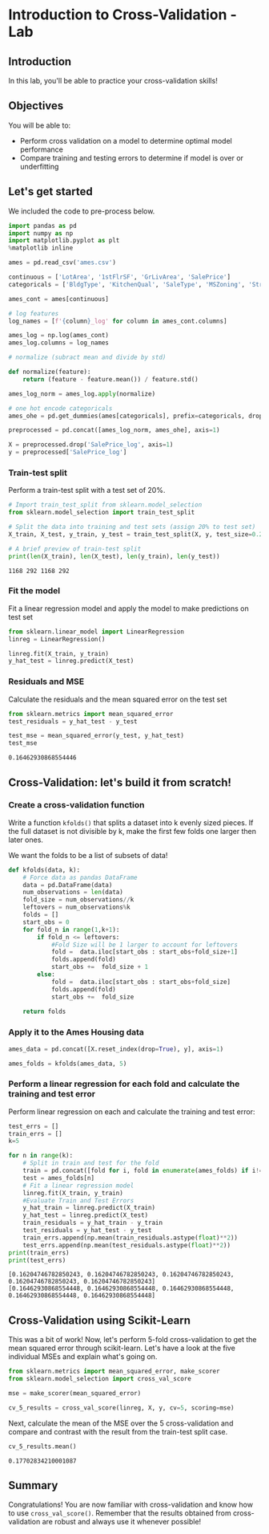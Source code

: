 
# Introduction to Cross-Validation - Lab

## Introduction

In this lab, you'll be able to practice your cross-validation skills!


## Objectives

You will be able to:

- Perform cross validation on a model to determine optimal model performance
- Compare training and testing errors to determine if model is over or underfitting

## Let's get started

We included the code to pre-process below.


```python
import pandas as pd
import numpy as np
import matplotlib.pyplot as plt
%matplotlib inline

ames = pd.read_csv('ames.csv')

continuous = ['LotArea', '1stFlrSF', 'GrLivArea', 'SalePrice']
categoricals = ['BldgType', 'KitchenQual', 'SaleType', 'MSZoning', 'Street', 'Neighborhood']

ames_cont = ames[continuous]

# log features
log_names = [f'{column}_log' for column in ames_cont.columns]

ames_log = np.log(ames_cont)
ames_log.columns = log_names

# normalize (subract mean and divide by std)

def normalize(feature):
    return (feature - feature.mean()) / feature.std()

ames_log_norm = ames_log.apply(normalize)

# one hot encode categoricals
ames_ohe = pd.get_dummies(ames[categoricals], prefix=categoricals, drop_first=True)

preprocessed = pd.concat([ames_log_norm, ames_ohe], axis=1)

X = preprocessed.drop('SalePrice_log', axis=1)
y = preprocessed['SalePrice_log']
```

### Train-test split

Perform a train-test split with a test set of 20%.


```python
# Import train_test_split from sklearn.model_selection
from sklearn.model_selection import train_test_split
```


```python
# Split the data into training and test sets (assign 20% to test set)
X_train, X_test, y_train, y_test = train_test_split(X, y, test_size=0.20)
```


```python
# A brief preview of train-test split
print(len(X_train), len(X_test), len(y_train), len(y_test))
```

    1168 292 1168 292


### Fit the model

Fit a linear regression model and apply the model to make predictions on test set


```python
from sklearn.linear_model import LinearRegression
linreg = LinearRegression()

linreg.fit(X_train, y_train)
y_hat_test = linreg.predict(X_test)
```

### Residuals and MSE

Calculate the residuals and the mean squared error on the test set


```python
from sklearn.metrics import mean_squared_error
test_residuals = y_hat_test - y_test

test_mse = mean_squared_error(y_test, y_hat_test)
test_mse
```




    0.16462930868554446



## Cross-Validation: let's build it from scratch!

### Create a cross-validation function

Write a function `kfolds()` that splits a dataset into k evenly sized pieces. If the full dataset is not divisible by k, make the first few folds one larger then later ones.

We want the folds to be a list of subsets of data!


```python
def kfolds(data, k):
    # Force data as pandas DataFrame
    data = pd.DataFrame(data)
    num_observations = len(data)
    fold_size = num_observations//k
    leftovers = num_observations%k
    folds = []
    start_obs = 0
    for fold_n in range(1,k+1):
        if fold_n <= leftovers:
            #Fold Size will be 1 larger to account for leftovers
            fold =  data.iloc[start_obs : start_obs+fold_size+1] 
            folds.append(fold)
            start_obs +=  fold_size + 1
        else:
            fold =  data.iloc[start_obs : start_obs+fold_size] 
            folds.append(fold)
            start_obs +=  fold_size
            
    return folds 
```

### Apply it to the Ames Housing data


```python
ames_data = pd.concat([X.reset_index(drop=True), y], axis=1)
```


```python
ames_folds = kfolds(ames_data, 5)
```

### Perform a linear regression for each fold and calculate the training and test error

Perform linear regression on each and calculate the training and test error: 


```python
test_errs = []
train_errs = []
k=5

for n in range(k):
    # Split in train and test for the fold
    train = pd.concat([fold for i, fold in enumerate(ames_folds) if i!=n])
    test = ames_folds[n]
    # Fit a linear regression model
    linreg.fit(X_train, y_train)
    #Evaluate Train and Test Errors
    y_hat_train = linreg.predict(X_train)
    y_hat_test = linreg.predict(X_test)
    train_residuals = y_hat_train - y_train
    test_residuals = y_hat_test - y_test
    train_errs.append(np.mean(train_residuals.astype(float)**2))
    test_errs.append(np.mean(test_residuals.astype(float)**2))
print(train_errs)
print(test_errs)
```

    [0.16204746782850243, 0.16204746782850243, 0.16204746782850243, 0.16204746782850243, 0.16204746782850243]
    [0.16462930868554448, 0.16462930868554448, 0.16462930868554448, 0.16462930868554448, 0.16462930868554448]


## Cross-Validation using Scikit-Learn

This was a bit of work! Now, let's perform 5-fold cross-validation to get the mean squared error through scikit-learn. Let's have a look at the five individual MSEs and explain what's going on.


```python
from sklearn.metrics import mean_squared_error, make_scorer
from sklearn.model_selection import cross_val_score

mse = make_scorer(mean_squared_error)

cv_5_results = cross_val_score(linreg, X, y, cv=5, scoring=mse)
```

Next, calculate the mean of the MSE over the 5 cross-validation and compare and contrast with the result from the train-test split case.


```python
cv_5_results.mean()
```




    0.17702834210001087



##  Summary 

Congratulations! You are now familiar with cross-validation and know how to use `cross_val_score()`. Remember that the results obtained from cross-validation are robust and always use it whenever possible! 
